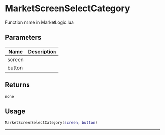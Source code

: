 # MarketScreenSelectCategory

Function name in MarketLogic.lua

## Parameters

| Name   | Description |
| ------ | ----------- |
| screen |             |
| button |             |

## Returns

`none`

## Usage

```lua
MarketScreenSelectCategory(screen, button)
```

---
